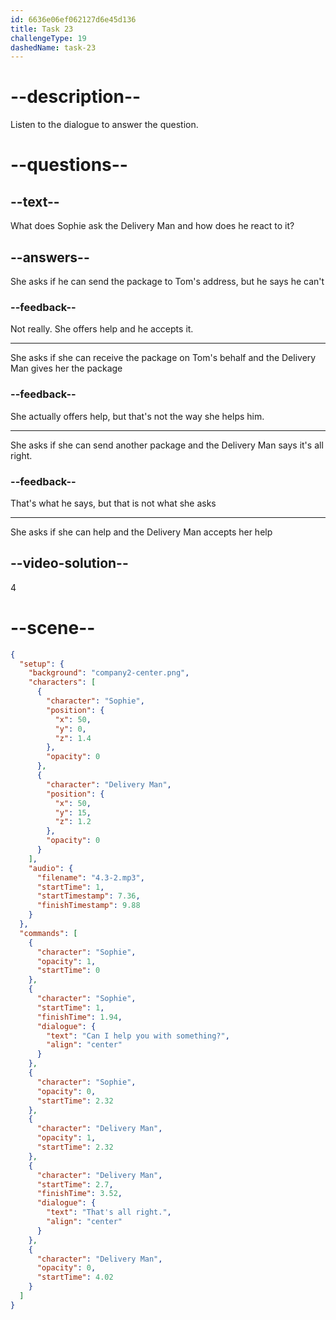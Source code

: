 ```yaml
---
id: 6636e06ef062127d6e45d136
title: Task 23
challengeType: 19
dashedName: task-23
---
```


<!-- (Audio) Sophie: Can I help you with something? Delivery Man: That's all right. -->

# --description--

Listen to the dialogue to answer the question.

# --questions--

## --text--

What does Sophie ask the Delivery Man and how does he react to it?

## --answers--

She asks if he can send the package to Tom's address, but he says he can't

### --feedback--

Not really. She offers help and he accepts it.

---

She asks if she can receive the package on Tom's behalf and the Delivery Man gives her the package

### --feedback--

She actually offers help, but that's not the way she helps him.

---

She asks if she can send another package and the Delivery Man says it's all right.

### --feedback--

That's what he says, but that is not what she asks

---

She asks if she can help and the Delivery Man accepts her help

## --video-solution--

4

# --scene--

```json
{
  "setup": {
    "background": "company2-center.png",
    "characters": [
      {
        "character": "Sophie",
        "position": {
          "x": 50,
          "y": 0,
          "z": 1.4
        },
        "opacity": 0
      },
      {
        "character": "Delivery Man",
        "position": {
          "x": 50,
          "y": 15,
          "z": 1.2
        },
        "opacity": 0
      }
    ],
    "audio": {
      "filename": "4.3-2.mp3",
      "startTime": 1,
      "startTimestamp": 7.36,
      "finishTimestamp": 9.88
    }
  },
  "commands": [
    {
      "character": "Sophie",
      "opacity": 1,
      "startTime": 0
    },
    {
      "character": "Sophie",
      "startTime": 1,
      "finishTime": 1.94,
      "dialogue": {
        "text": "Can I help you with something?",
        "align": "center"
      }
    },
    {
      "character": "Sophie",
      "opacity": 0,
      "startTime": 2.32
    },
    {
      "character": "Delivery Man",
      "opacity": 1,
      "startTime": 2.32
    },
    {
      "character": "Delivery Man",
      "startTime": 2.7,
      "finishTime": 3.52,
      "dialogue": {
        "text": "That's all right.",
        "align": "center"
      }
    },
    {
      "character": "Delivery Man",
      "opacity": 0,
      "startTime": 4.02
    }
  ]
}
```
